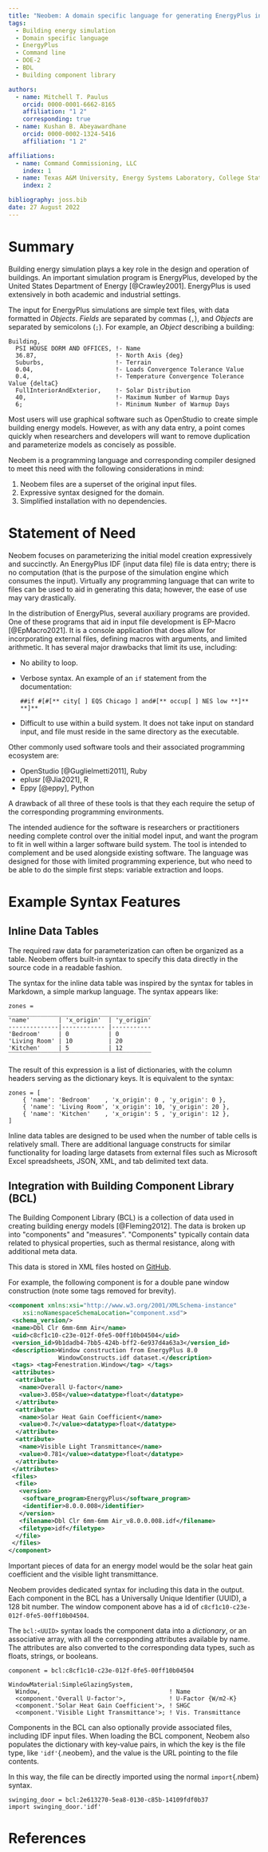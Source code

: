 ```yaml
---
title: "Neobem: A domain specific language for generating EnergyPlus input files"
tags:
  - Building energy simulation
  - Domain specific language
  - EnergyPlus
  - Command line
  - DOE-2
  - BDL
  - Building component library

authors:
  - name: Mitchell T. Paulus
    orcid: 0000-0001-6662-8165
    affiliation: "1 2"
    corresponding: true
  - name: Kushan B. Abeyawardhane
    orcid: 0000-0002-1324-5416
    affiliation: "1 2"

affiliations:
  - name: Command Commissioning, LLC
    index: 1
  - name: Texas A&M University, Energy Systems Laboratory, College Station, TX, USA
    index: 2

bibliography: joss.bib
date: 27 August 2022
---
```


# Summary

Building energy simulation plays a key role in the design and operation of buildings.
An important simulation program is EnergyPlus, developed by the United States Department of Energy [@Crawley2001].
EnergyPlus is used extensively in both academic and industrial settings.

The input for EnergyPlus simulations are simple text files, with data formatted in *Objects*.
*Fields* are separated by commas (`,`), and *Objects* are separated by semicolons (`;`).
For example, an *Object* describing a building:

```idf
Building,
  PSI HOUSE DORM AND OFFICES, !- Name
  36.87,                      !- North Axis {deg}
  Suburbs,                    !- Terrain
  0.04,                       !- Loads Convergence Tolerance Value
  0.4,                        !- Temperature Convergence Tolerance Value {deltaC}
  FullInteriorAndExterior,    !- Solar Distribution
  40,                         !- Maximum Number of Warmup Days
  6;                          !- Minimum Number of Warmup Days
```

Most users will use graphical software such as OpenStudio to create simple building energy models.
However, as with any data entry, a point comes quickly when researchers and developers will want to remove duplication and parameterize models as concisely as possible.

Neobem is a programming language and corresponding compiler designed to meet this need with the following considerations in mind:

1. Neobem files are a superset of the original input files.
3. Expressive syntax designed for the domain.
2. Simplified installation with no dependencies.

# Statement of Need

Neobem focuses on parameterizing the initial model creation expressively and succinctly.
An EnergyPlus IDF (input data file) file is data entry; there is no computation (that is the purpose of the simulation engine which consumes the input).
Virtually any programming language that can write to files can be used to aid in generating this data; however, the ease of use may vary drastically.

In the distribution of EnergyPlus, several auxiliary programs are provided.
One of these programs that aid in input file development is EP-Macro [@EpMacro2021].
It is a console application that does allow for incorporating external files, defining macros with arguments, and limited arithmetic.
It has several major drawbacks that limit its use, including:

 - No ability to loop.
 - Verbose syntax. An example of an `if` statement from the documentation:

   ```
   ##if #[#[** city[ ] EQS Chicago ] and#[** occup[ ] NES low **]** **]**
   ```

 - Difficult to use within a build system. It does not take input on standard input, and file must reside in the same directory as the executable.

Other commonly used software tools and their associated programming ecosystem are:

 - OpenStudio [@Guglielmetti2011], Ruby
 - eplusr [@Jia2021], R
 - Eppy [@eppy], Python

A drawback of all three of these tools is that they each require the setup of the corresponding programming environments.

The intended audience for the software is researchers or practitioners needing complete control over the initial model input, and want the program to fit in well within a larger software build system.
The tool is intended to complement and be used alongside existing software.
The language was designed for those with limited programming experience, but who need to be able to do the simple first steps: variable extraction and loops.


# Example Syntax Features

## Inline Data Tables

The required raw data for parameterization can often be organized as a table.
Neobem offers built-in syntax to specify this data directly in the source code in a readable fashion.

The syntax for the inline data table was inspired by the syntax for tables in Markdown, a simple markup language.
The syntax appears like:

```neobem
zones =
________________________________________
'name'        | 'x_origin'  | 'y_origin'
--------------|------------ |-----------
'Bedroom'     | 0           | 0
'Living Room' | 10          | 20
'Kitchen'     | 5           | 12
‾‾‾‾‾‾‾‾‾‾‾‾‾‾‾‾‾‾‾‾‾‾‾‾‾‾‾‾‾‾‾‾‾‾‾‾‾‾‾‾
```

The result of this expression is a list of dictionaries, with the column headers serving as the dictionary keys.
It is equivalent to the syntax:

```neobem
zones = [
    { 'name': 'Bedroom'    , 'x_origin': 0 , 'y_origin': 0 },
    { 'name': 'Living Room', 'x_origin': 10, 'y_origin': 20 },
    { 'name': 'Kitchen'    , 'x_origin': 5 , 'y_origin': 12 },
]
```

Inline data tables are designed to be used when the number of table cells is relatively small.
There are additional language constructs for similar functionality for loading large datasets from external files such as Microsoft Excel spreadsheets, JSON, XML, and tab delimited text data.

## Integration with Building Component Library (BCL)

The Building Component Library (BCL) is a collection of data used in creating building energy models [@Fleming2012].
The data is broken up into "components" and "measures". "Components" typically contain data related to physical properties, such as thermal resistance, along with additional meta data.

This data is stored in XML files hosted on [GitHub](https://github.com).

For example, the following component is for a double pane window construction (note some tags removed for brevity).

```xml
<component xmlns:xsi="http://www.w3.org/2001/XMLSchema-instance"
    xsi:noNamespaceSchemaLocation="component.xsd">
 <schema_version/>
 <name>Dbl Clr 6mm-6mm Air</name>
 <uid>c8cf1c10-c23e-012f-0fe5-00ff10b04504</uid>
 <version_id>9b1dadb4-7bb5-424b-bff2-6e937d4a63a3</version_id>
 <description>Window construction from EnergyPlus 8.0
              WindowConstructs.idf dataset.</description>
 <tags> <tag>Fenestration.Window</tag> </tags>
 <attributes>
  <attribute>
   <name>Overall U-factor</name>
   <value>3.058</value><datatype>float</datatype>
  </attribute>
  <attribute>
   <name>Solar Heat Gain Coefficient</name>
   <value>0.7</value><datatype>float</datatype>
  </attribute>
  <attribute>
   <name>Visible Light Transmittance</name>
   <value>0.781</value><datatype>float</datatype>
  </attribute>
 </attributes>
 <files>
  <file>
   <version>
    <software_program>EnergyPlus</software_program>
    <identifier>8.0.0.008</identifier>
   </version>
   <filename>Dbl Clr 6mm-6mm Air_v8.0.0.008.idf</filename>
   <filetype>idf</filetype>
  </file>
 </files>
</component>
```

Important pieces of data for an energy model would be the solar heat gain coefficient and the visible light transmittance.

Neobem provides dedicated syntax for including this data in the output.
Each component in the BCL has a Universally Unique Identifier (UUID), a 128 bit number.
The window component above has a id of `c8cf1c10-c23e-012f-0fe5-00ff10b04504`.

The `bcl:<UUID>` syntax loads the component data into a *dictionary*, or an associative array, with all the corresponding attributes available by name.
The attributes are also converted to the corresponding data types, such as floats, strings, or booleans.

```neobem
component = bcl:c8cf1c10-c23e-012f-0fe5-00ff10b04504

WindowMaterial:SimpleGlazingSystem,
  Window,                                    ! Name
  <component.'Overall U-factor'>,            ! U-Factor {W/m2-K}
  <component.'Solar Heat Gain Coefficient'>, ! SHGC
  <component.'Visible Light Transmittance'>; ! Vis. Transmittance
```

Components in the BCL can also optionally provide associated files, including IDF input files.
When loading the BCL component, Neobem also populates the dictionary with key-value pairs,
in which the key is the file type, like `'idf'`{.neobem}, and the value is the URL pointing to the file contents.

In this way, the file can be directly imported using the normal `import`{.nbem} syntax.

```neobem
swinging_door = bcl:2e613270-5ea8-0130-c85b-14109fdf0b37
import swinging_door.'idf'
```

# References
